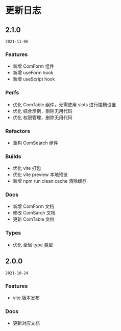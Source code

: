 # 更新日志

## 2.1.0

`2021-11-06`

### Features

- 新增 ComForm 组件
- 新增 useForm hook
- 新增 useScript hook

### Perfs

- 优化 ComTable 组件，无需使用 slots 进行插槽设置
- 优化 综合示例，删除无用代码
- 优化 权限管理，删除无用代码

### Refactors

- 重构 ComSearch 组件

### Builds

- 优化 vite 打包
- 优化 vite preview 本地预览
- 新增 npm run clean:cache 清除缓存

### Docs

- 新增 ComForm 文档
- 修改 ComSarch 文档
- 更新 ComTable 文档

### Types

- 优化 全局 type 类型

## 2.0.0

`2021-10-24`

### Features

- vite 版本发布

### Docs

- 更新对应文档
